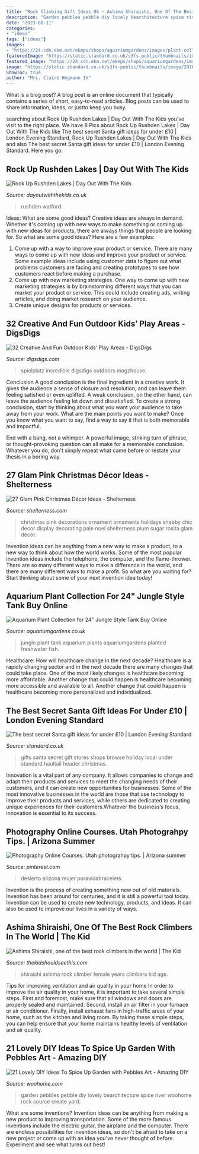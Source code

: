 ```yaml
---
title: "Rock Climbing Gift Ideas Uk ~ Ashima Shiraishi, One Of The Best Rock Climbers In The World"
description: "Garden pebbles pebble diy lovely bearchitecture spice river woohome rock source create yard"
date: "2023-08-11"
categories:
- "ideas"
tags: ["ideas"]
images:
- "https://24.cdn.ekm.net/ekmps/shops/aquariumgardens/images/plant-collection-for-24-x22-jungle-style-tank-118-p.jpg?v=1"
featuredImage: "https://static.standard.co.uk/s3fs-public/thumbnails/image/2016/11/18/17/santa-header.jpg"
featured_image: "https://24.cdn.ekm.net/ekmps/shops/aquariumgardens/images/plant-collection-for-24-x22-jungle-style-tank-118-p.jpg?v=1"
image: "https://static.standard.co.uk/s3fs-public/thumbnails/image/2016/11/18/17/santa-header.jpg"
ShowToc: true
author: "Mrs. Claire Hegmann IV"
---
```



What is a blog post?
A blog post is an online document that typically contains a series of short, easy-to-read articles. Blog posts can be used to share information, ideas, or justto keep you busy.

	

		
searching about Rock Up Rushden Lakes | Day Out With The Kids you've visit to the right place. We have 8 Pics about Rock Up Rushden Lakes | Day Out With The Kids like The best secret Santa gift ideas for under £10 | London Evening Standard, Rock Up Rushden Lakes | Day Out With The Kids and also The best secret Santa gift ideas for under £10 | London Evening Standard. Here you go:
		
    
## Rock Up Rushden Lakes | Day Out With The Kids

<img loading=lazy src="https://res.dayoutwiththekids.co.uk/image/upload/w_848,h_477,q_85,c_fill/w_800,h_450,q_75,c_fill/v1594123248/attractions/r/rock-up-rushden-lakes-1794a767/2.jpg" onerror="this.onerror=null;this.src='https://tse4.mm.bing.net/th?id=OIP.TTimgubkkdl1tPPZ-igTlAHaEK&amp;pid=15.1';" alt="Rock Up Rushden Lakes | Day Out With The Kids">

_Source: dayoutwiththekids.co.uk_

>rushden watford. 

	

Ideas: What are some good ideas?
Creative ideas are always in demand. Whether it's coming up with new ways to make something or coming up with new ideas for products, there are always things that people are looking for. So what are some good ideas? Here are a few examples: 
1. Come up with a way to improve your product or service. There are many ways to come up with new ideas and improve your product or service. Some example ideas include using customer data to figure out what problems customers are facing and creating prototypes to see how customers react before making a purchase. 
2. Come up with new marketing strategies. One way to come up with new marketing strategies is by brainstorming different ways that you can market your product or service. This could include creating ads, writing articles, and doing market research on your audience. 
3. Create unique designs for products or services.

    
## 32 Creative And Fun Outdoor Kids’ Play Areas - DigsDigs

<img loading=lazy src="https://www.digsdigs.com/photos/creative-and-fun-outdoor-kids-play-areas-32-554x415.jpg" onerror="this.onerror=null;this.src='https://tse4.mm.bing.net/th?id=OIP.nIgAu-q_U1POnM9ewjkjmAHaFj&amp;pid=15.1';" alt="32 Creative And Fun Outdoor Kids’ Play Areas - DigsDigs">

_Source: digsdigs.com_

>spielplatz incredible digsdigs outdoors magzhouse. 

	

Conclusion
A good conclusion is the final ingredient in a creative work. It gives the audience a sense of closure and resolution, and can leave them feeling satisfied or even uplifted. A weak conclusion, on the other hand, can leave the audience feeling let down and dissatisfied.
To create a strong conclusion, start by thinking about what you want your audience to take away from your work. What are the main points you want to make? Once you know what you want to say, find a way to say it that is both memorable and impactful.

End with a bang, not a whimper. A powerful image, striking turn of phrase, or thought-provoking question can all make for a memorable conclusion. Whatever you do, don't simply repeat what came before or restate your thesis in a boring way.

    
## 27 Glam Pink Christmas Décor Ideas - Shelterness

<img loading=lazy src="https://i.shelterness.com/2016/11/17-pink-Christmas-ornament-display-for-the-holidays.jpg" onerror="this.onerror=null;this.src='https://tse4.mm.bing.net/th?id=OIP.YKmzlr4F9rs8lXjllXTzYAHaM4&amp;pid=15.1';" alt="27 Glam Pink Christmas Décor Ideas - Shelterness">

_Source: shelterness.com_

>christmas pink decorations ornament ornaments holidays shabby chic decor display decorating pale noel shelterness plum sugar rosita glam décor. 

	

Invention ideas can be anything from a new way to make a product, to a new way to think about how the world works. Some of the most popular invention ideas include the telephone, the computer, and the flame-thrower. There are so many different ways to make a difference in the world, and there are many different ways to make a profit. So what are you waiting for? Start thinking about some of your next invention idea today!

    
## Aquarium Plant Collection For 24&quot; Jungle Style Tank Buy Online

<img loading=lazy src="https://24.cdn.ekm.net/ekmps/shops/aquariumgardens/images/plant-collection-for-24-x22-jungle-style-tank-118-p.jpg?v=1" onerror="this.onerror=null;this.src='https://tse2.mm.bing.net/th?id=OIP.OJt6Bidyn4fNxFypLfvbuQHaHa&amp;pid=15.1';" alt="Aquarium Plant Collection for 24&quot; Jungle Style Tank Buy Online">

_Source: aquariumgardens.co.uk_

>jungle plant tank aquarium plants aquariumgardens planted freshwater fish. 

	

Healthcare: How will healthcare change in the next decade?
Healthcare is a rapidly changing sector and in the next decade there are many changes that could take place. One of the most likely changes is healthcare becoming more affordable. Another change that could happen is healthcare becoming more accessible and available to all. Another change that could happen is healthcare becoming more personalized and individualized.

    
## The Best Secret Santa Gift Ideas For Under £10 | London Evening Standard

<img loading=lazy src="https://static.standard.co.uk/s3fs-public/thumbnails/image/2016/11/18/17/santa-header.jpg" onerror="this.onerror=null;this.src='https://tse3.mm.bing.net/th?id=OIP.FNjlIo5q5kL9ZtttypKe2gHaE8&amp;pid=15.1';" alt="The best secret Santa gift ideas for under £10 | London Evening Standard">

_Source: standard.co.uk_

>gifts santa secret gift stores shops browse holiday local under standard haultail header christmas. 

	

Innovation is a vital part of any company. It allows companies to change and adapt their products and services to meet the changing needs of their customers, and it can create new opportunities for businesses. Some of the most innovative businesses in the world are those that use technology to improve their products and services, while others are dedicated to creating unique experiences for their customers.Whatever the business’s focus, innovation is essential to its success.

    
## Photography Online Courses. Utah Photograhpy Tips. | Arizona Summer

<img loading=lazy src="https://i.pinimg.com/originals/6b/d6/e5/6bd6e58d2edf7d3c659e1f22eb416106.jpg" onerror="this.onerror=null;this.src='https://tse2.mm.bing.net/th?id=OIP.V7vt8jImyLDGodz_v7-Q2gHaJQ&amp;pid=15.1';" alt="Photography Online Courses. Utah photograhpy tips. | Arizona summer">

_Source: pinterest.com_

>desierto arizona mujer puravidabracelets. 

	

Invention is the process of creating something new out of old materials. Invention has been around for centuries, and it is still a powerful tool today. Invention can be used to create new technology, products, and ideas. It can also be used to improve our lives in a variety of ways.

    
## Ashima Shiraishi, One Of The Best Rock Climbers In The World | The Kid

<img loading=lazy src="https://vg5b2ejdwb-flywheel.netdna-ssl.com/wp-content/uploads/2016/02/ashima-shiraishi-one-of-the-best.jpg" onerror="this.onerror=null;this.src='https://tse1.mm.bing.net/th?id=OIP.1g32P6c8pX8zzESfHNDfoQHaEK&amp;pid=15.1';" alt="Ashima Shiraishi, one of the best rock climbers in the world | The Kid">

_Source: thekidshouldseethis.com_

>shiraishi ashima rock climber female years climbers kid age. 

	

Tips for improving ventilation and air quality in your home
In order to improve the air quality in your home, it is important to take several simple steps. First and foremost, make sure that all windows and doors are properly sealed and maintained. Second, install an air filter in your furnace or air conditioner. Finally, install exhaust fans in high-traffic areas of your home, such as the kitchen and living room. By taking these simple steps, you can help ensure that your home maintains healthy levels of ventilation and air quality.

    
## 21 Lovely DIY Ideas To Spice Up Garden With Pebbles Art - Amazing DIY

<img loading=lazy src="http://www.woohome.com/wp-content/uploads/2015/05/Pebble-Art-Garden-Woohome-7.jpg" onerror="this.onerror=null;this.src='https://tse3.mm.bing.net/th?id=OIP.4WyvkyO3YI5cwx8v7edXBgHaJ3&amp;pid=15.1';" alt="21 Lovely DIY Ideas To Spice Up Garden with Pebbles Art - Amazing DIY">

_Source: woohome.com_

>garden pebbles pebble diy lovely bearchitecture spice river woohome rock source create yard. 

	

What are some inventions?
Invention ideas can be anything from making a new product to improving transportation. Some of the more famous inventions include the electric guitar, the airplane and the computer. There are endless possibilities for invention ideas, so don't be afraid to take on a new project or come up with an idea you've never thought of before. Experiment and see what turns out best!

